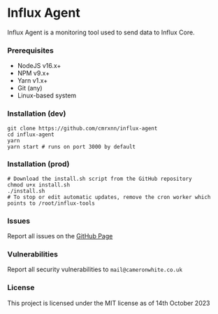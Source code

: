 # Influx Agent
Influx Agent is a monitoring tool used to send data to Influx Core.

### Prerequisites
- NodeJS v16.x+
- NPM v9.x+
- Yarn v1.x+
- Git (any)
- Linux-based system

### Installation (dev)
```
git clone https://github.com/cmrxnn/influx-agent
cd influx-agent
yarn
yarn start # runs on port 3000 by default
```

### Installation (prod)
```
# Download the install.sh script from the GitHub repository
chmod u+x install.sh
./install.sh
# To stop or edit automatic updates, remove the cron worker which points to /root/influx-tools
```

### Issues
Report all issues on the [GitHub Page](https://github.com/cmrxnn/influx-agent/issues/new)

### Vulnerabilities
Report all security vulnerabilities to `mail@cameronwhite.co.uk`

### License
This project is licensed under the MIT license as of 14th October 2023
